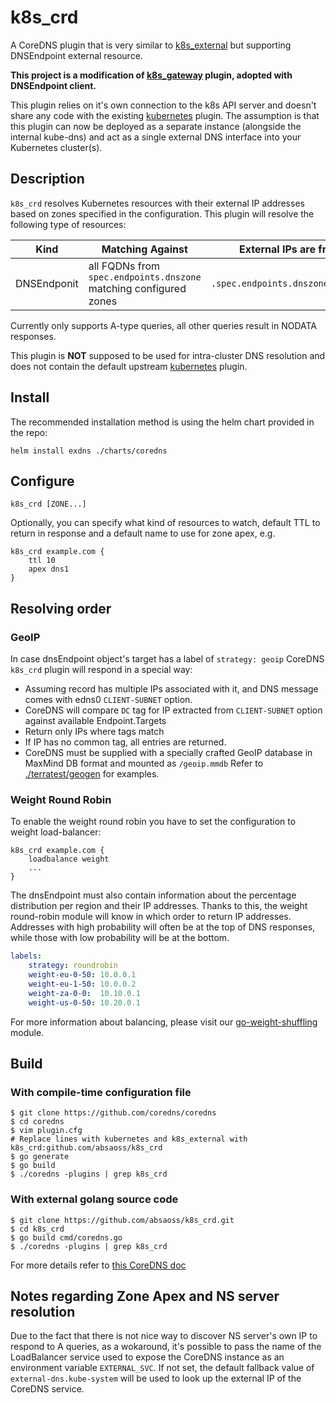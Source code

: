 # k8s_crd

A CoreDNS plugin that is very similar to [k8s_external](https://coredns.io/plugins/k8s_external/) but supporting DNSEndpoint external resource.

**This project is a modification of [k8s_gateway](https://github.com/ori-edge/k8s_gateway) plugin, adopted with DNSEndpoint client.**

This plugin relies on it's own connection to the k8s API server and doesn't share any code with the existing [kubernetes](https://coredns.io/plugins/kubernetes/) plugin. The assumption is that this plugin can now be deployed as a separate instance (alongside the internal kube-dns) and act as a single external DNS interface into your Kubernetes cluster(s).


## Description

`k8s_crd` resolves Kubernetes resources with their external IP addresses based on zones specified in the configuration. This plugin will resolve the following type of resources:

| Kind | Matching Against | External IPs are from |
| ---- | ---------------- | -------- |
| DNSEndponit | all FQDNs from `spec.endpoints.dnszone` matching configured zones | `.spec.endpoints.dnszone.targets` |


Currently only supports A-type queries, all other queries result in NODATA responses.

This plugin is **NOT** supposed to be used for intra-cluster DNS resolution and does not contain the default upstream [kubernetes](https://coredns.io/plugins/kubernetes/) plugin.

## Install

The recommended installation method is using the helm chart provided in the repo:

```
helm install exdns ./charts/coredns
```
## Configure

```
k8s_crd [ZONE...]
```

Optionally, you can specify what kind of resources to watch, default TTL to return in response and a default name to use for zone apex, e.g.

```
k8s_crd example.com {
    ttl 10
    apex dns1
}
```

## Resolving order

### GeoIP
In case dnsEndpoint object's target has a label of `strategy: geoip` CoreDNS `k8s_crd` plugin will respond in a special way:
* Assuming record has multiple IPs associated with it, and DNS message comes with edns0 `CLIENT-SUBNET` option.
* CoreDNS will compare `DC` tag for IP extracted from `CLIENT-SUBNET` option against available Endpoint.Targets
* Return only IPs where tags match
* If IP has no common tag, all entries are returned.
* CoreDNS must be supplied with a specially crafted GeoIP database in MaxMind DB format and mounted as `/geoip.mmdb` Refer to [./terratest/geogen](./terratest/geogen) for examples.


### Weight Round Robin
To enable the weight round robin you have to set the configuration to weight load-balancer:
```
k8s_crd example.com {
    loadbalance weight
    ...
}
```
The dnsEndpoint must also contain information about the percentage distribution per region 
and their IP addresses. Thanks to this, the weight round-robin module will know in which 
order to return IP addresses. Addresses with high probability will often be at the top of 
DNS responses, while those with low probability will be at the bottom.
```yaml
labels:
    strategy: roundrobin
    weight-eu-0-50: 10.0.0.1
    weight-eu-1-50: 10.0.0.2
    weight-za-0-0:  10.10.0.1
    weight-us-0-50: 10.20.0.1
```
For more information about balancing, please visit our [go-weight-shuffling](https://github.com/k8gb-io/go-weight-shuffling
) module.

## Build

### With compile-time configuration file

```
$ git clone https://github.com/coredns/coredns
$ cd coredns
$ vim plugin.cfg
# Replace lines with kubernetes and k8s_external with k8s_crd:github.com/absaoss/k8s_crd
$ go generate
$ go build
$ ./coredns -plugins | grep k8s_crd
```

### With external golang source code
```
$ git clone https://github.com/absaoss/k8s_crd.git
$ cd k8s_crd
$ go build cmd/coredns.go
$ ./coredns -plugins | grep k8s_crd
```

For more details refer to [this CoreDNS doc](https://coredns.io/2017/07/25/compile-time-enabling-or-disabling-plugins/)


## Notes regarding Zone Apex and NS server resolution

Due to the fact that there is not nice way to discover NS server's own IP to respond to A queries, as a wokaround, it's possible to pass the name of the LoadBalancer service used to expose the CoreDNS instance as an environment variable `EXTERNAL_SVC`. If not set, the default fallback value of `external-dns.kube-system` will be used to look up the external IP of the CoreDNS service.
